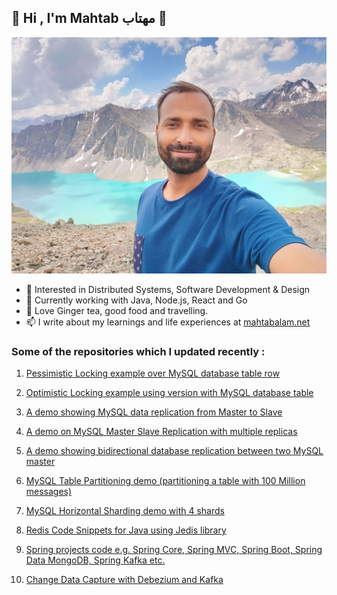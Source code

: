 ## 👋 Hi , I'm Mahtab مهتاب 👋

![](https://github.com/eMahtab/eMahtab/blob/main/mahtab.jpg)

- 👀 Interested in Distributed Systems, Software Development & Design
- 🌱 Currently working with Java, Node.js, React and Go
- 💞️ Love Ginger tea, good food and travelling.
- 📫 I write about my learnings and life experiences at <a href="https://www.mahtabalam.net" target="blank">mahtabalam.net</a>

### Some of the repositories which I updated recently :

1. [Pessimistic Locking example over MySQL database table row](https://github.com/eMahtab/pessimistic-locking)

2. [Optimistic Locking example using version with MySQL database table](https://github.com/eMahtab/optimistic-locking)

3. [A demo showing MySQL data replication from Master to Slave](https://github.com/eMahtab/mysql-master-slave-replication)

4. [A demo on MySQL Master Slave Replication with multiple replicas](https://github.com/eMahtab/mysql-master-slave-replication-with-multiple-replicas)

5. [A demo showing bidirectional database replication between two MySQL master](https://github.com/eMahtab/mysql-master-master-replication)

6. [MySQL Table Partitioning demo (partitioning a table with 100 Million messages)](https://github.com/eMahtab/mysql-table-partitioning)

7. [MySQL Horizontal Sharding demo with 4 shards](https://github.com/eMahtab/mysql-horizontal-sharding-demo)

8. [Redis Code Snippets for Java using Jedis library](https://github.com/eMahtab/redis-example-with-jedis)

9. [Spring projects code e.g. Spring Core, Spring MVC, Spring Boot, Spring Data MongoDB, Spring Kafka etc.](https://github.com/eMahtab/spring-projects)

10. [Change Data Capture with Debezium and Kafka](https://github.com/eMahtab/cdc-with-debezium-and-kafka)
<!---
eMahtab/eMahtab is a ✨ special ✨ repository because its `README.md` (this file) appears on your GitHub profile.
You can click the Preview link to take a look at your changes.
--->
